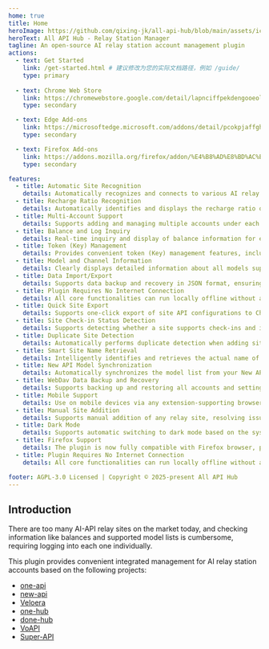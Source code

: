 ```yaml
---
home: true
title: Home
heroImage: https://github.com/qixing-jk/all-api-hub/blob/main/assets/icon.png?raw=true
heroText: All API Hub - Relay Station Manager
tagline: An open-source AI relay station account management plugin
actions:
  - text: Get Started
    link: /get-started.html # 建议修改为您的实际文档路径，例如 /guide/
    type: primary
    
  - text: Chrome Web Store
    link: https://chromewebstore.google.com/detail/lapnciffpekdengooeolaienkeoilfeo
    type: secondary

  - text: Edge Add-ons
    link: https://microsoftedge.microsoft.com/addons/detail/pcokpjaffghgipcgjhapgdpeddlhblaa
    type: secondary

  - text: Firefox Add-ons
    link: https://addons.mozilla.org/firefox/addon/%E4%B8%AD%E8%BD%AC%E7%AB%99%E7%AE%A1%E7%90%86%E5%99%A8-all-api-hub
    type: secondary

features:
  - title: Automatic Site Recognition
    details: Automatically recognizes and connects to various AI relay sites, allowing one-click creation and addition of access tokens, simplifying the initial setup process.
  - title: Recharge Ratio Recognition
    details: Automatically identifies and displays the recharge ratio of relay stations, helping you clearly evaluate and maximize fund utilization.
  - title: Multi-Account Support
    details: Supports adding and managing multiple accounts under each relay site, with account grouping and switching, easily meeting your multi-account usage and isolation needs.
  - title: Balance and Log Inquiry
    details: Real-time inquiry and display of balance information for each account, along with detailed usage logs, allowing you to fully grasp consumption dynamics.
  - title: Token (Key) Management
    details: Provides convenient token (Key) management features, including viewing, copying, and refreshing, ensuring secure and efficient operations.
  - title: Model and Channel Information
    details: Clearly displays detailed information about all models supported by the site and their associated channels, helping you make the best model choices.
  - title: Data Import/Export
    details: Supports data backup and recovery in JSON format, ensuring data security.
  - title: Plugin Requires No Internet Connection
    details: All core functionalities can run locally offline without an internet connection, effectively protecting your data privacy and ensuring usage stability.
  - title: Quick Site Export
    details: Supports one-click export of site API configurations to CherryStudio and New API, simplifying the API usage process.
  - title: Site Check-in Status Detection
    details: Supports detecting whether a site supports check-ins and its check-in status.
  - title: Duplicate Site Detection
    details: Automatically performs duplicate detection when adding sites, preventing redundant entries in the list and maintaining data cleanliness.
  - title: Smart Site Name Retrieval
    details: Intelligently identifies and retrieves the actual name of a site, rather than simply displaying the domain, enhancing readability.
  - title: New API Model Synchronization
    details: Automatically synchronizes the model list from your New API channels, ensuring model information is always up-to-date.
  - title: WebDav Data Backup and Recovery
    details: Supports backing up and restoring all accounts and settings via WebDav, ensuring data security and enabling cross-device synchronization.
  - title: Mobile Support
    details: Use on mobile devices via any extension-supporting browser like Kiwi or mobile Firefox, with all features supported.
  - title: Manual Site Addition
    details: Supports manual addition of any relay site, resolving issues where automatic recognition fails and enhancing flexibility.
  - title: Dark Mode
    details: Supports automatic switching to dark mode based on the system theme.
  - title: Firefox Support
    details: The plugin is now fully compatible with Firefox browser, providing a seamless experience for Firefox users.
  - title: Plugin Requires No Internet Connection
    details: All core functionalities can run locally offline without an internet connection, effectively protecting your data privacy and ensuring usage stability.

footer: AGPL-3.0 Licensed | Copyright © 2025-present All API Hub
---
```


## Introduction

There are too many AI-API relay sites on the market today, and checking information like balances and supported model lists is cumbersome, requiring logging into each one individually.

This plugin provides convenient integrated management for AI relay station accounts based on the following projects:

- [one-api](https://github.com/songquanpeng/one-api)
- [new-api](https://github.com/QuantumNous/new-api)
- [Veloera](https://github.com/Veloera/Veloera)
- [one-hub](https://github.com/MartialBE/one-hub)
- [done-hub](https://github.com/deanxv/done-hub)
- [VoAPI](https://github.com/VoAPI/VoAPI)
- [Super-API](https://github.com/SuperAI-Api/Super-API)